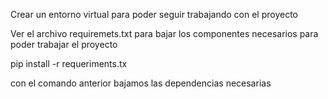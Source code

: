 
Crear un entorno virtual para poder seguir trabajando con el proyecto

Ver el archivo requiremets.txt para bajar los componentes necesarios para 
poder trabajar el proyecto

pip install -r requeriments.tx 

con el comando anterior bajamos las dependencias necesarias

